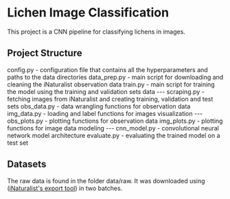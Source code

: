 # Lichen Image Classification
This project is a CNN pipeline for classifying lichens in images. 

## Project Structure
config.py - configuration file that contains all the hyperparameters and paths to the data directories
data_prep.py - main script for downloading and cleaning the iNaturalist observation data
train.py - main script for training the model using the training and validation sets
data ---
    scraping.py - fetching images from iNaturalist and creating training, validation and test sets
    obs_data.py - data wrangling functions for observation data
    img_data.py - loading and label functions for images 
visualization ---
    obs_plots.py - plotting functions for observation data
    img_plots.py - plotting functions for image data
modeling ---
    cnn_model.py - convolutional neural network model architecture
    evaluate.py - evaluating the trained model on a test set

## Datasets
The raw data is found in the folder data/raw. It was downloaded using ([iNaturalist's export tool](https://www.inaturalist.org/observations/export)) in two batches.

